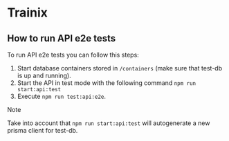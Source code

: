 # Trainix

## How to run API e2e tests

To run API e2e tests you can follow this steps:

1. Start database containers stored in `/containers` (make sure that test-db is up and running).
2. Start the API in test mode with the following command `npm run start:api:test`
3. Execute `npm run test:api:e2e`.

> [!NOTE]
> Take into account that `npm run start:api:test` will autogenerate a new prisma client for test-db.

